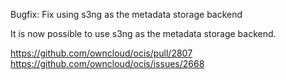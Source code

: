 Bugfix: Fix using s3ng as the metadata storage backend

It is now possible to use s3ng as the metadata storage backend.

https://github.com/owncloud/ocis/pull/2807
https://github.com/owncloud/ocis/issues/2668
